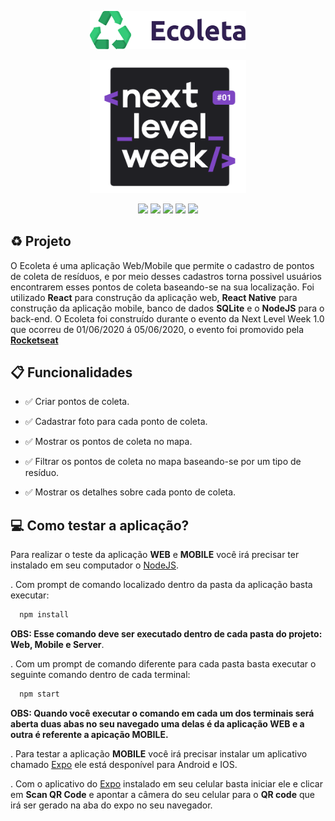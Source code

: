 <p align="center"><img src='./web/src/assets/ecoleta01.png' width="250px" /><p>
 <p align="center"><img src='./web/src/assets/nlw.png' width="250px" /><p>

<div align="center">
  <a href="https://pt-br.reactjs.org/"><img src="https://img.shields.io/static/v1?label=&labelColor=blue&message=React&color=gray&style=flat-square&logo=REACT&logoColor=white" /></a>
  <a href="https://www.typescriptlang.org/"><img src="https://img.shields.io/static/v1?label=&labelColor=blue&message=TypeScript&color=gray&style=flat-square&logo=TYPESCRIPT" /></a>
  <a href="https://reactnative.dev/"><img src="https://img.shields.io/static/v1?label=&labelColor=blue&message=React+Native&color=gray&style=flat-square&logo=REACT&logoColor=white" /></a>
  <a href="https://nodejs.org/en/"><img src="https://img.shields.io/static/v1?label=&labelColor=seagreen&message=NodeJS&color=gray&style=flat-square&logo=NODE.JS&logoColor=white" /></a>
  <a href="https://www.sqlite.org/index.html"><img src="https://img.shields.io/static/v1?label=&labelColor=red&message=SQLite3&color=gray&style=flat-square&logo=SQLITE" /></a>
</div>

## :recycle: Projeto

O Ecoleta é uma aplicação Web/Mobile que permite o cadastro de pontos de coleta de resíduos, e por meio desses cadastros torna
possivel usuários encontrarem esses pontos de coleta baseando-se na sua localização. Foi utilizado **React** para construção da aplicação
web, **React Native** para construção da aplicação mobile, banco de dados **SQLite** e o **NodeJS** para o back-end. O Ecoleta foi construído durante o evento
da Next Level Week 1.0 que ocorreu de 01/06/2020 á 05/06/2020, o evento foi promovido pela
**[Rocketseat](https://youtube.com/rocketseat)**

## :clipboard: Funcionalidades
- :white_check_mark: Criar pontos de coleta.

- :white_check_mark: Cadastrar foto para cada ponto de coleta.

- :white_check_mark: Mostrar os pontos de coleta no mapa.

- :white_check_mark: Filtrar os pontos de coleta no mapa baseando-se por um tipo de resíduo.

- :white_check_mark: Mostrar os detalhes sobre cada ponto de coleta.

## :computer: Como testar a aplicação?
Para realizar o teste da aplicação **WEB** e **MOBILE** você irá precisar ter instalado em seu computador o [NodeJS](https://nodejs.org/en/).

. Com prompt de comando localizado dentro da pasta da aplicação basta executar:
```bash
  npm install
```
**OBS: Esse comando deve ser executado dentro de cada pasta do projeto: Web, Mobile e Server**.

. Com um prompt de comando diferente para cada pasta basta executar o seguinte comando dentro de cada terminal:
```bash
  npm start
```
**OBS: Quando você executar o comando em cada um dos terminais será aberta duas abas no seu navegado uma delas é da aplicação WEB e a outra é referente a apicação MOBILE.**

. Para testar a aplicação **MOBILE** você irá precisar instalar um aplicativo chamado [Expo](https://expo.io/) ele está desponível para Android e IOS.

. Com o aplicativo do [Expo](https://expo.io/) instalado em seu celular basta iniciar ele e clicar em **Scan QR Code** e apontar a câmera do seu celular para o **QR code** que irá ser gerado na aba do expo no seu navegador.
